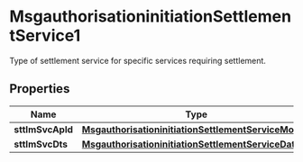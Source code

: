 

# MsgauthorisationinitiationSettlementService1

Type of settlement service for specific services requiring settlement.

## Properties

| Name | Type | Description | Notes |
|------------ | ------------- | ------------- | -------------|
|**sttlmSvcApld** | [**MsgauthorisationinitiationSettlementServiceMode1**](MsgauthorisationinitiationSettlementServiceMode1.md) |  |  [optional] |
|**sttlmSvcDts** | [**MsgauthorisationinitiationSettlementServiceDate1**](MsgauthorisationinitiationSettlementServiceDate1.md) |  |  [optional] |



